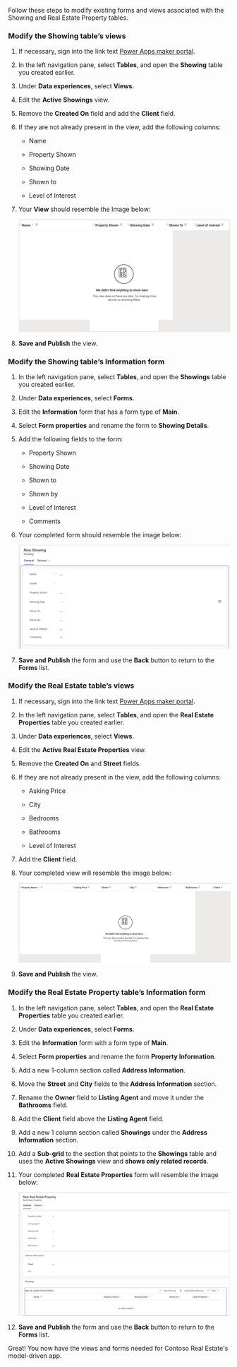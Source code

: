 

Follow these steps to modify existing forms and views associated with the
Showing and Real Estate Property tables.

### Modify the Showing table’s views

1.  If necessary, sign into the link text [Power Apps maker
    portal](https://make.powerapps.com/).

2.  In the left navigation pane, select **Tables**, and open the **Showing**
    table you created earlier.

3.  Under **Data experiences**, select **Views**.

4.  Edit the **Active Showings** view.

5.  Remove the **Created On** field and add the **Client** field.

6.  If they are not already present in the view, add the following columns:

    -   Name

    -   Property Shown

    -   Showing Date

    -   Shown to

    -   Level of Interest

7.  Your **View** should resemble the Image below:

    ![Screenshot of Active Showings view.](../media/active-showings.svg)

8.  **Save and Publish** the view.

### Modify the Showing table’s Information form

1.  In the left navigation pane, select **Tables**, and open the **Showings**
    table you created earlier.

2.  Under **Data experiences**, select **Forms**.

3.  Edit the **Information** form that has a form type of **Main**.

4.  Select **Form properties** and rename the form to **Showing Details**.

5.  Add the following fields to the form:

    -   Property Shown

    -   Showing Date

    -   Shown to

    -   Shown by

    -   Level of Interest

    -   Comments

6.  Your completed form should resemble the image below:

    ![Screenshot of Showings form.](../media/showing-form.png)

7.  **Save and Publish** the form and use the **Back** button to return to the
    **Forms** list.

### Modify the Real Estate table’s views

1.  If necessary, sign into the link text [Power Apps maker
    portal](https://make.powerapps.com/).

2.  In the left navigation pane, select **Tables**, and open the **Real Estate
    Properties** table you created earlier.

3.  Under **Data experiences**, select **Views**.

4.  Edit the **Active Real Estate Properties** view.

5.  Remove the **Created On** and **Street** fields.

6.  If they are not already present in the view, add the following columns:

    -   Asking Price

    -   City

    -   Bedrooms

    -   Bathrooms

    -   Level of Interest

7.  Add the **Client** field.

8.  Your completed view will resemble the image below:

    ![Screenshot of Active Real Estate Properties.](../media/active-real-estate-properties.svg)

9.  **Save and Publish** the view.

### Modify the Real Estate Property table’s Information form

1.  In the left navigation pane, select **Tables**, and open the **Real Estate
    Properties** table you created earlier.

2.  Under **Data experiences**, select **Forms**.

3.  Edit the **Information** form with a form type of **Main**.

4.  Select **Form properties** and rename the form **Property Information**.

5.  Add a new 1-column section called **Address Information**.

6.  Move the **Street** and **City** fields to the **Address Information**
    section.

7.  Rename the **Owner** field to **Listing Agent** and move it under the
    **Bathrooms** field.

8.  Add the **Client** field above the **Listing Agent** field.

9.  Add a new 1 column section called **Showings** under the **Address
    Information** section.

10. Add a **Sub-grid** to the section that points to the **Showings** table and
    uses the **Active Showings** view and **shows only related records**.

11. Your completed **Real Estate Properties** form will resemble the image below:

    ![Screenshot of Real Estate Properties table.](../media/real-estate-form.png)

12. **Save and Publish** the form and use the **Back** button to return to the
    **Forms** list.

Great! You now have the views and forms needed for Contoso Real Estate's model-driven app. 